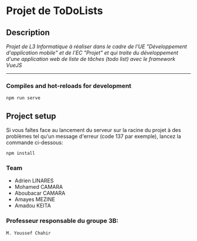 # Projet de ToDoLists

## Description
_Projet de L3 Informatique à réaliser dans le cadre de l'UE "Développement d'application mobile" et de l'EC "Projet" et qui traite du développement d'une application web de liste de tâches (todo list) avec le framework VueJS_

-------------------------------------

### Compiles and hot-reloads for development
```
npm run serve
```

## Project setup
Si vous faîtes face au lancement du serveur sur la racine du projet à des problèmes tel qu'un message d'erreur (code 137 par exemple), lancez la commande ci-dessous:
```
npm install
```

### Team

* Adrien LINARES
* Mohamed CAMARA 
* Aboubacar CAMARA
* Amayes MEZINE
* Amadou KEITA


### Professeur responsable du groupe 3B:
```
M. Youssef Chahir
```

